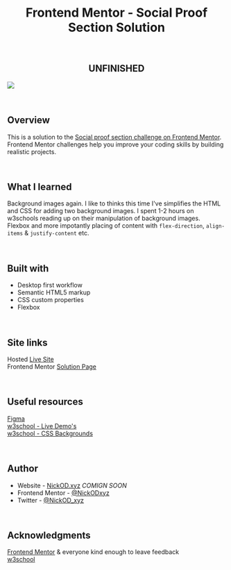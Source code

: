 <h1 align="center">Frontend Mentor - Social Proof Section Solution</h1>
<br>
<h2 align="center">UNFINISHED</h2>

<img src="url-here?raw=true" ></img>

<br>

## Overview

This is a solution to the [Social proof section challenge on Frontend Mentor](https://www.frontendmentor.io/challenges/social-proof-section-6e0qTv_bA). Frontend Mentor challenges help you improve your coding skills by building realistic projects.

<br>

## What I learned

Background images again. I like to thinks this time I've simplifies the HTML and CSS for adding two background images. I spent 1-2 hours on w3schools reading up on their manipulation of background images.
<br>
Flexbox and more impotantly placing of content with `flex-direction`, `align-items` & `justify-content` etc.

<br>

## Built with

- Desktop first workflow
- Semantic HTML5 markup
- CSS custom properties
- Flexbox

<br>

## Site links
Hosted [Live Site]()
<br>
Frontend Mentor [Solution Page]()

<br>

## Useful resources

[Figma](https://www.figma.com)
<br>
[w3school - Live Demo's](https://www.w3schools.com/cssref/playdemo.asp?filename=playcss_align-content)
<br>
[w3school - CSS Backgrounds](https://www.w3schools.com/css/css_background.asp)

<br>

## Author

- Website - [NickOD.xyz](http://www.NickOD.xyz) <em>COMIGN SOON</em>
- Frontend Mentor - [@NickODxyz](https://www.frontendmentor.io/profile/NickODxyz)
- Twitter - [@NickOD_xyz](https://twitter.com/NickOD_xyz)

<br>

## Acknowledgments

[Frontend Mentor](https://www.frontendmentor.io/) & everyone kind enough to leave feedback
<br>
[w3school](https://www.w3schools.com/)